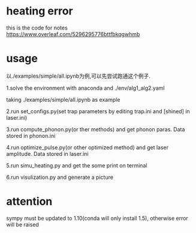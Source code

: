 # heating error
this is the code for notes 
https://www.overleaf.com/5296295776bttfbkqgwhmb

# usage

以./examples/simple/all.ipynb为例,可以先尝试跑通这个例子.

1.solve the environment with anaconda and ./env/alg1_alg2.yaml

taking ./examples/simple/all.ipynb as example

2.run set_configs.py(set trap parameters by editing trap.ini and [shined] in laser.ini)

3.run compute_phonon.py(or ther methods) and get phonon paras. Data stored in phonon.ini

4.run optimize_pulse.py(or other optimized method) and get laser amplitude. Data stored in laser.ini

5.run simu_heating.py and get the some print on terminal

6.run visulization.py and generate a picture

# attention
sympy must be updated to 1.10(conda will only install 1.5), otherwise error will be raised
